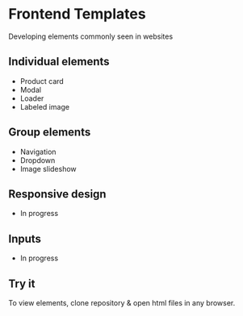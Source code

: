 # Frontend Templates
Developing elements commonly seen in websites

## Individual elements
* Product card
* Modal
* Loader
* Labeled image

## Group elements
* Navigation
* Dropdown
* Image slideshow

## Responsive design
* In progress

## Inputs
* In progress

## Try it
To view elements, clone repository & open html files in any browser.